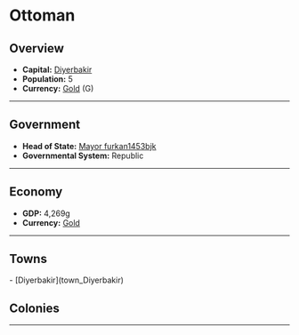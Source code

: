 # <!--NAME-->Ottoman<!--NAME-->

## Overview

- **Capital:** <!--CAPITAL_LINK-->[Diyerbakir](town_Diyerbakir)<!--CAPITAL_LINK-->
- **Population:** <!--POPULATION-->5<!--POPULATION-->
- **Currency:** <!--CURRENCY_LINK-->[Gold](currency_Gold)<!--CURRENCY_LINK--> (<!--CURRENCY_ABV-->G<!--CURRENCY_ABV-->)

---

## Government

- **Head of State:** <!--LEADER_TITLE_LINK-->[Mayor furkan1453bjk](user_furkan1453bjk)<!--LEADER_TITLE_LINK-->
- **Governmental System:** <!--GOVERNMENT-->Republic<!--GOVERNMENT-->

---

## Economy

- **GDP:** <!--GDP-->4,269g<!--GDP-->
- **Currency:** <!--CURRENCY_LINK-->[Gold](currency_Gold)<!--CURRENCY_LINK-->

---

## Towns

<!--TOWNS-->- [Diyerbakir](town_Diyerbakir)<!--TOWNS-->

## Colonies

<!--COLONIES--><!--COLONIES-->

---